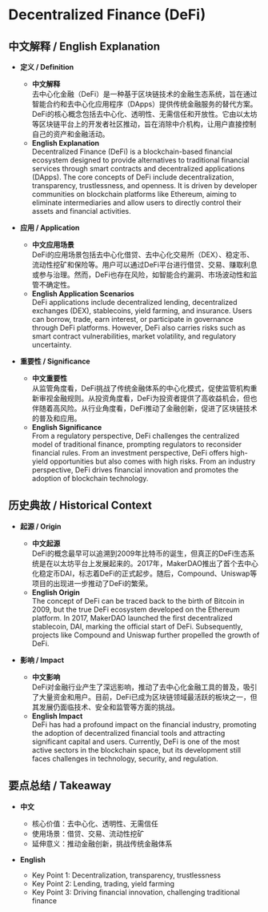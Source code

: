 # Decentralized Finance (DeFi)

## 中文解释 / English Explanation

* **定义 / Definition**  
  - **中文解释**  
    去中心化金融（DeFi）是一种基于区块链技术的金融生态系统，旨在通过智能合约和去中心化应用程序（DApps）提供传统金融服务的替代方案。DeFi的核心概念包括去中心化、透明性、无需信任和开放性。它由以太坊等区块链平台上的开发者社区推动，旨在消除中介机构，让用户直接控制自己的资产和金融活动。  
  - **English Explanation**  
    Decentralized Finance (DeFi) is a blockchain-based financial ecosystem designed to provide alternatives to traditional financial services through smart contracts and decentralized applications (DApps). The core concepts of DeFi include decentralization, transparency, trustlessness, and openness. It is driven by developer communities on blockchain platforms like Ethereum, aiming to eliminate intermediaries and allow users to directly control their assets and financial activities.

* **应用 / Application**  
  - **中文应用场景**  
    DeFi的应用场景包括去中心化借贷、去中心化交易所（DEX）、稳定币、流动性挖矿和保险等。用户可以通过DeFi平台进行借贷、交易、赚取利息或参与治理。然而，DeFi也存在风险，如智能合约漏洞、市场波动性和监管不确定性。  
  - **English Application Scenarios**  
    DeFi applications include decentralized lending, decentralized exchanges (DEX), stablecoins, yield farming, and insurance. Users can borrow, trade, earn interest, or participate in governance through DeFi platforms. However, DeFi also carries risks such as smart contract vulnerabilities, market volatility, and regulatory uncertainty.

* **重要性 / Significance**  
  - **中文重要性**  
    从监管角度看，DeFi挑战了传统金融体系的中心化模式，促使监管机构重新审视金融规则。从投资角度看，DeFi为投资者提供了高收益机会，但也伴随着高风险。从行业角度看，DeFi推动了金融创新，促进了区块链技术的普及和应用。  
  - **English Significance**  
    From a regulatory perspective, DeFi challenges the centralized model of traditional finance, prompting regulators to reconsider financial rules. From an investment perspective, DeFi offers high-yield opportunities but also comes with high risks. From an industry perspective, DeFi drives financial innovation and promotes the adoption of blockchain technology.

## 历史典故 / Historical Context

* **起源 / Origin**  
  - **中文起源**  
    DeFi的概念最早可以追溯到2009年比特币的诞生，但真正的DeFi生态系统是在以太坊平台上发展起来的。2017年，MakerDAO推出了首个去中心化稳定币DAI，标志着DeFi的正式起步。随后，Compound、Uniswap等项目的出现进一步推动了DeFi的繁荣。  
  - **English Origin**  
    The concept of DeFi can be traced back to the birth of Bitcoin in 2009, but the true DeFi ecosystem developed on the Ethereum platform. In 2017, MakerDAO launched the first decentralized stablecoin, DAI, marking the official start of DeFi. Subsequently, projects like Compound and Uniswap further propelled the growth of DeFi.

* **影响 / Impact**  
  - **中文影响**  
    DeFi对金融行业产生了深远影响，推动了去中心化金融工具的普及，吸引了大量资金和用户。目前，DeFi已成为区块链领域最活跃的板块之一，但其发展仍面临技术、安全和监管等方面的挑战。  
  - **English Impact**  
    DeFi has had a profound impact on the financial industry, promoting the adoption of decentralized financial tools and attracting significant capital and users. Currently, DeFi is one of the most active sectors in the blockchain space, but its development still faces challenges in technology, security, and regulation.

## 要点总结 / Takeaway

* **中文**  
  - 核心价值：去中心化、透明性、无需信任  
  - 使用场景：借贷、交易、流动性挖矿  
  - 延伸意义：推动金融创新，挑战传统金融体系  

* **English**  
  - Key Point 1: Decentralization, transparency, trustlessness  
  - Key Point 2: Lending, trading, yield farming  
  - Key Point 3: Driving financial innovation, challenging traditional finance